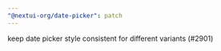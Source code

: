 ```yaml
---
"@nextui-org/date-picker": patch
---
```


keep date picker style consistent for different variants (#2901)
